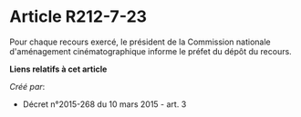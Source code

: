 # Article R212-7-23

Pour chaque recours exercé, le président de la Commission nationale d'aménagement cinématographique informe le préfet du
dépôt du recours.

**Liens relatifs à cet article**

_Créé par_:

  - Décret n°2015-268 du 10 mars 2015 - art. 3

